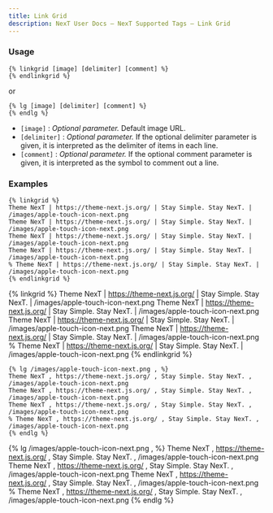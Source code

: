 ```yaml
---
title: Link Grid
description: NexT User Docs – NexT Supported Tags – Link Grid
---
```


### Usage

```jinja
{% linkgrid [image] [delimiter] [comment] %}
{% endlinkgrid %}
```

or

```jinja
{% lg [image] [delimiter] [comment] %}
{% endlg %}
```

- `[image]`     : *Optional parameter.* Default image URL.
- `[delimiter]` : *Optional parameter.* If the optional delimiter parameter is given, it is interpreted as the delimiter of items in each line.
- `[comment]`   : *Optional parameter.* If the optional comment parameter is given, it is interpreted as the symbol to comment out a line.

### Examples

```jinja
{% linkgrid %}
Theme NexT | https://theme-next.js.org/ | Stay Simple. Stay NexT. | /images/apple-touch-icon-next.png
Theme NexT | https://theme-next.js.org/ | Stay Simple. Stay NexT. | /images/apple-touch-icon-next.png
Theme NexT | https://theme-next.js.org/ | Stay Simple. Stay NexT. | /images/apple-touch-icon-next.png
Theme NexT | https://theme-next.js.org/ | Stay Simple. Stay NexT. | /images/apple-touch-icon-next.png
% Theme NexT | https://theme-next.js.org/ | Stay Simple. Stay NexT. | /images/apple-touch-icon-next.png
{% endlinkgrid %}
```

{% linkgrid %}
Theme NexT | https://theme-next.js.org/ | Stay Simple. Stay NexT. | /images/apple-touch-icon-next.png
Theme NexT | https://theme-next.js.org/ | Stay Simple. Stay NexT. | /images/apple-touch-icon-next.png
Theme NexT | https://theme-next.js.org/ | Stay Simple. Stay NexT. | /images/apple-touch-icon-next.png
Theme NexT | https://theme-next.js.org/ | Stay Simple. Stay NexT. | /images/apple-touch-icon-next.png
% Theme NexT | https://theme-next.js.org/ | Stay Simple. Stay NexT. | /images/apple-touch-icon-next.png
{% endlinkgrid %}

```jinja
{% lg /images/apple-touch-icon-next.png , %}
Theme NexT , https://theme-next.js.org/ , Stay Simple. Stay NexT. , /images/apple-touch-icon-next.png
Theme NexT , https://theme-next.js.org/ , Stay Simple. Stay NexT. , /images/apple-touch-icon-next.png
Theme NexT , https://theme-next.js.org/ , Stay Simple. Stay NexT. , /images/apple-touch-icon-next.png
% Theme NexT , https://theme-next.js.org/ , Stay Simple. Stay NexT. , /images/apple-touch-icon-next.png
{% endlg %}
```

{% lg /images/apple-touch-icon-next.png , %}
Theme NexT , https://theme-next.js.org/ , Stay Simple. Stay NexT. , /images/apple-touch-icon-next.png
Theme NexT , https://theme-next.js.org/ , Stay Simple. Stay NexT. , /images/apple-touch-icon-next.png
Theme NexT , https://theme-next.js.org/ , Stay Simple. Stay NexT. , /images/apple-touch-icon-next.png
% Theme NexT , https://theme-next.js.org/ , Stay Simple. Stay NexT. , /images/apple-touch-icon-next.png
{% endlg %}
